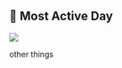 
## 📅 Most Active Day

<!-- START_BADGE -->
![](https://img.shields.io/badge/Most%20Active%20Day-Saturday-blue?style=flat-square)
<!-- END_BADGE -->

other things
